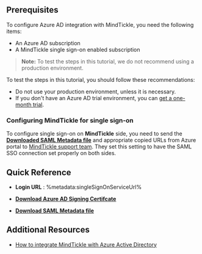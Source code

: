 ## Prerequisites

To configure Azure AD integration with MindTickle, you need the following items:

- An Azure AD subscription
- A MindTickle single sign-on enabled subscription

> **Note:**
> To test the steps in this tutorial, we do not recommend using a production environment.

To test the steps in this tutorial, you should follow these recommendations:

- Do not use your production environment, unless it is necessary.
- If you don't have an Azure AD trial environment, you can [get a one-month trial](https://azure.microsoft.com/pricing/free-trial/).

### Configuring MindTickle for single sign-on

To configure single sign-on on **MindTickle** side, you need to send the **[Downloaded SAML Metadata file](%metadata:metadataDownloadUrl%)** and appropriate copied URLs from Azure portal to [MindTickle support team](mailto:support@mindtickle.com). They set this setting to have the SAML SSO connection set properly on both sides.


## Quick Reference

* **Login URL** : %metadata:singleSignOnServiceUrl%

* **[Download Azure AD Signing Certifcate](%metadata:CertificateDownloadRawUrl%)**

* **[Download SAML Metadata file](%metadata:metadataDownloadUrl%)**



## Additional Resources

* [How to integrate MindTickle with Azure Active Directory](https://docs.microsoft.com/azure/active-directory/saas-apps/mindtickle-tutorial)

